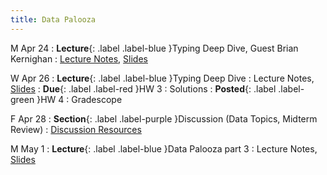 ```yaml
---
title: Data Palooza
---
```


M Apr 24
: **Lecture**{: .label .label-blue }Typing Deep Dive, Guest Brian Kernighan
  : [Lecture Notes]({{site.baseurl}}/lecutres/07), [Slides](https://docs.google.com/presentation/d/1tHWSgvA6HHDDCPAdOoDBKpRKvbxNTjB3/edit?usp=sharing&ouid=101757866260235503028&rtpof=true&sd=true)

W Apr 26
: **Lecture**{: .label .label-blue }Typing Deep Dive
  : Lecture Notes, [Slides](https://docs.google.com/presentation/d/1tHWSgvA6HHDDCPAdOoDBKpRKvbxNTjB3/edit?usp=sharing&ouid=101757866260235503028&rtpof=true&sd=true)
: **Due**{: .label .label-red }HW 3
  : Solutions
: **Posted**{: .label .label-green }HW 4
  : Gradescope

F Apr 28
: **Section**{: .label .label-purple }Discussion (Data Topics, Midterm Review)
  : [Discussion Resources](https://drive.google.com/drive/folders/1TBOqhuq2-JFEcW0KNkbnC6UXtpGUsATe)

M May 1
: **Lecture**{: .label .label-blue }Data Palooza part 3
  : Lecture Notes, [Slides](https://docs.google.com/presentation/d/1tHWSgvA6HHDDCPAdOoDBKpRKvbxNTjB3/edit?usp=sharing&ouid=101757866260235503028&rtpof=true&sd=true)
